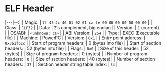 # ELF Header

|---|--:|
| Magic:  | `7f 45 4c 46 01 02 01 ca fe 00 00 00 00 00 00 00` | 
| Class:                             | `ELF32` |
| Data:                              | 2's complement, big endian |
| Version:                           | `1` (current) |
| OS/ABI:                            | `<unknown: ca>` |
| ABI Version:                       | `254` |
| Type:                              | EXEC (Executable file) |
| Machine:                           | PowerPC |
| Version:                           | `0x1` |
| Entry point address:               | `0x3b1fbcc` |
| Start of program headers:          | 0 (bytes into file) |
| Start of section headers:          | 52 (bytes into file) |
| Flags:                             | `0x0` |
| Size of this header:               | 52 (bytes) |
| Size of program headers:           | 0 (bytes) |
| Number of program headers:         | `0` |
| Size of section headers:           | 40 (bytes) |
| Number of section headers:         | `37` |
| Section header string table index: | `34` |
